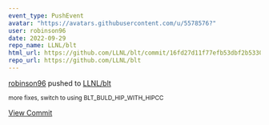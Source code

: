 ```yaml
---
event_type: PushEvent
avatar: "https://avatars.githubusercontent.com/u/5578576?"
user: robinson96
date: 2022-09-29
repo_name: LLNL/blt
html_url: https://github.com/LLNL/blt/commit/16fd27d11f77efb53dbf2b5330ee934af7532ae2
repo_url: https://github.com/LLNL/blt
---
```


<a href='https://github.com/robinson96' target='_blank'>robinson96</a> pushed to <a href='https://github.com/LLNL/blt' target='_blank'>LLNL/blt</a>

<small>more fixes, switch to using BLT_BULD_HIP_WITH_HIPCC</small>

<a href='https://github.com/LLNL/blt/commit/16fd27d11f77efb53dbf2b5330ee934af7532ae2' target='_blank'>View Commit</a>